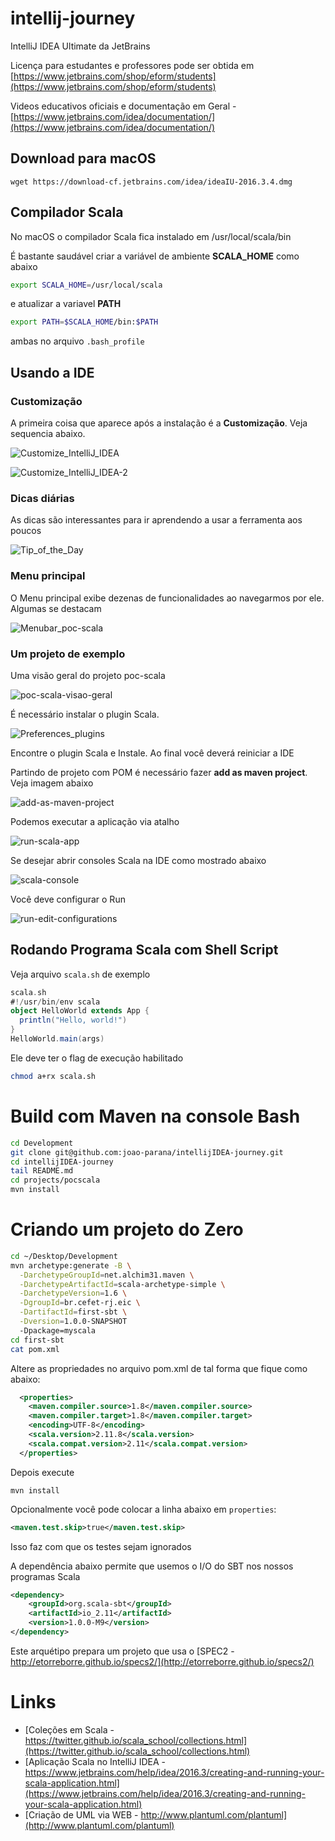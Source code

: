 # intellij-journey

IntelliJ IDEA Ultimate da JetBrains

Licença para estudantes e professores pode ser obtida em [https://www.jetbrains.com/shop/eform/students](https://www.jetbrains.com/shop/eform/students)

Videos educativos oficiais e documentação em Geral - [https://www.jetbrains.com/idea/documentation/](https://www.jetbrains.com/idea/documentation/)

## Download para macOS

`wget https://download-cf.jetbrains.com/idea/ideaIU-2016.3.4.dmg` 

## Compilador Scala

No macOS o compilador Scala fica instalado em /usr/local/scala/bin

É bastante saudável criar a variável de ambiente **SCALA_HOME** como abaixo

```bash
export SCALA_HOME=/usr/local/scala
```

e atualizar a variavel **PATH**

```bash
export PATH=$SCALA_HOME/bin:$PATH
```

ambas no arquivo `.bash_profile`


## Usando a IDE

### Customização 

A primeira coisa que aparece após a instalação é a **Customização**. Veja sequencia abaixo.

![Customize_IntelliJ_IDEA](assets/img/Customize_IntelliJ_IDEA.png)



![Customize_IntelliJ_IDEA-2](assets/img/Customize_IntelliJ_IDEA-2.png)

### Dicas diárias

As dicas são interessantes para ir aprendendo a usar a ferramenta aos poucos

![Tip_of_the_Day](assets/img/Tip_of_the_Day.png)

### Menu principal

O Menu principal exibe dezenas de funcionalidades ao navegarmos por ele. Algumas se destacam

![Menubar_poc-scala](assets/img/Menubar_poc-scala.png)

### Um projeto de exemplo

Uma visão geral do projeto poc-scala 

![poc-scala-visao-geral](assets/img/poc-scala-visao-geral.png)


É necessário instalar o plugin Scala.

![Preferences_plugins](assets/img/Preferences_plugins.png)

Encontre o plugin Scala e Instale. Ao final você deverá reiniciar a IDE


Partindo de projeto com POM é necessário fazer **add as maven project**. Veja imagem abaixo


![add-as-maven-project](assets/img/add-as-maven-project.png)


Podemos executar a aplicação via atalho

![run-scala-app](assets/img/run-scala-app.png)


Se desejar abrir consoles Scala na IDE como mostrado abaixo

![scala-console](assets/img/scala-console.png)

Você deve configurar o Run

![run-edit-configurations](assets/img/run-edit-configurations.png)

## Rodando Programa Scala com Shell Script

Veja arquivo `scala.sh` de exemplo 

```scala
scala.sh 
#!/usr/bin/env scala
object HelloWorld extends App {
  println("Hello, world!")
}
HelloWorld.main(args)
```

Ele deve ter o flag de execução habilitado


```bash
chmod a+rx scala.sh
```


# Build com Maven na console Bash

```bash
cd Development
git clone git@github.com:joao-parana/intellijIDEA-journey.git
cd intellijIDEA-journey
tail README.md 
cd projects/pocscala
mvn install
```

# Criando um projeto do Zero

```bash
cd ~/Desktop/Development
mvn archetype:generate -B \
  -DarchetypeGroupId=net.alchim31.maven \
  -DarchetypeArtifactId=scala-archetype-simple \
  -DarchetypeVersion=1.6 \
  -DgroupId=br.cefet-rj.eic \
  -DartifactId=first-sbt \
  -Dversion=1.0.0-SNAPSHOT 
  -Dpackage=myscala
cd first-sbt
cat pom.xml
```

Altere as propriedades no arquivo pom.xml de tal forma que fique como abaixo:

```xml
  <properties>
    <maven.compiler.source>1.8</maven.compiler.source>
    <maven.compiler.target>1.8</maven.compiler.target>
    <encoding>UTF-8</encoding>
    <scala.version>2.11.8</scala.version>
    <scala.compat.version>2.11</scala.compat.version>
  </properties>
```

Depois execute 

```
mvn install
```

Opcionalmente você pode colocar a linha abaixo em `properties`:

```xml
<maven.test.skip>true</maven.test.skip>
```

Isso faz com que os testes sejam ignorados 

A dependência abaixo permite que usemos o I/O do SBT nos nossos programas Scala

```xml
<dependency>
    <groupId>org.scala-sbt</groupId>
    <artifactId>io_2.11</artifactId>
    <version>1.0.0-M9</version>
</dependency>
```

Este arquétipo prepara um projeto que usa o [SPEC2 - http://etorreborre.github.io/specs2/](http://etorreborre.github.io/specs2/)



# Links

* [Coleções em Scala - https://twitter.github.io/scala_school/collections.html](https://twitter.github.io/scala_school/collections.html)
* [Aplicação Scala no IntelliJ IDEA - https://www.jetbrains.com/help/idea/2016.3/creating-and-running-your-scala-application.html](https://www.jetbrains.com/help/idea/2016.3/creating-and-running-your-scala-application.html)
* [Criação de UML via WEB - http://www.plantuml.com/plantuml](http://www.plantuml.com/plantuml)


